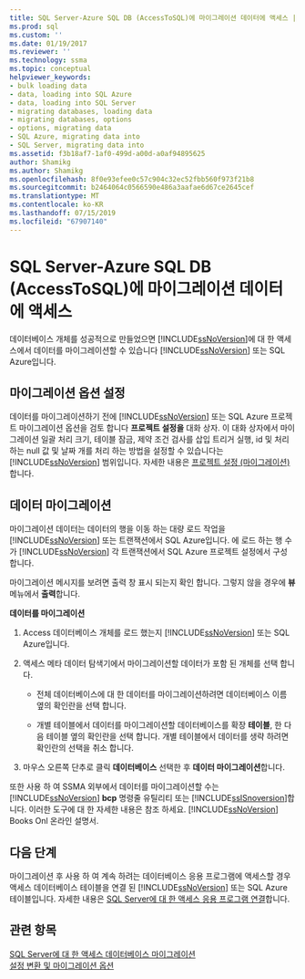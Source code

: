 ```yaml
---
title: SQL Server-Azure SQL DB (AccessToSQL)에 마이그레이션 데이터에 액세스 | Microsoft Docs
ms.prod: sql
ms.custom: ''
ms.date: 01/19/2017
ms.reviewer: ''
ms.technology: ssma
ms.topic: conceptual
helpviewer_keywords:
- bulk loading data
- data, loading into SQL Azure
- data, loading into SQL Server
- migrating databases, loading data
- migrating databases, options
- options, migrating data
- SQL Azure, migrating data into
- SQL Server, migrating data into
ms.assetid: f3b18af7-1af0-499d-a00d-a0af94895625
author: Shamikg
ms.author: Shamikg
ms.openlocfilehash: 8f0e93efee0c57c904c32ec52fbb560f973f21b8
ms.sourcegitcommit: b2464064c0566590e486a3aafae6d67ce2645cef
ms.translationtype: MT
ms.contentlocale: ko-KR
ms.lasthandoff: 07/15/2019
ms.locfileid: "67907140"
---
```

# <a name="migrating-access-data-into-sql-server---azure-sql-db-accesstosql"></a>SQL Server-Azure SQL DB (AccessToSQL)에 마이그레이션 데이터에 액세스
데이터베이스 개체를 성공적으로 만들었으면 [!INCLUDE[ssNoVersion](../../includes/ssnoversion-md.md)]에 대 한 액세스에서 데이터를 마이그레이션할 수 있습니다 [!INCLUDE[ssNoVersion](../../includes/ssnoversion-md.md)] 또는 SQL Azure입니다.  
  
## <a name="setting-migration-options"></a>마이그레이션 옵션 설정  
데이터를 마이그레이션하기 전에 [!INCLUDE[ssNoVersion](../../includes/ssnoversion-md.md)] 또는 SQL Azure 프로젝트 마이그레이션 옵션을 검토 합니다 **프로젝트 설정을** 대화 상자. 이 대화 상자에서 마이그레이션 일괄 처리 크기, 테이블 잠금, 제약 조건 검사를 삽입 트리거 실행, id 및 처리 하는 null 값 및 날짜 개를 처리 하는 방법을 설정할 수 있습니다는 [!INCLUDE[ssNoVersion](../../includes/ssnoversion-md.md)] 범위입니다. 자세한 내용은 [프로젝트 설정 (마이그레이션)](https://msdn.microsoft.com/4caebc9c-8680-4b99-a8fa-89c43161c95d)합니다.  
  
## <a name="migrating-data"></a>데이터 마이그레이션  
마이그레이션 데이터는 데이터의 행을 이동 하는 대량 로드 작업을 [!INCLUDE[ssNoVersion](../../includes/ssnoversion-md.md)] 또는 트랜잭션에서 SQL Azure입니다. 에 로드 하는 행 수가 [!INCLUDE[ssNoVersion](../../includes/ssnoversion-md.md)] 각 트랜잭션에서 SQL Azure 프로젝트 설정에서 구성 합니다.  
  
마이그레이션 메시지를 보려면 출력 창 표시 되는지 확인 합니다. 그렇지 않을 경우에 **뷰** 메뉴에서 **출력**합니다.  
  
**데이터를 마이그레이션**  
  
1.  Access 데이터베이스 개체를 로드 했는지 [!INCLUDE[ssNoVersion](../../includes/ssnoversion-md.md)] 또는 SQL Azure입니다.  
  
2.  액세스 메타 데이터 탐색기에서 마이그레이션할 데이터가 포함 된 개체를 선택 합니다.  
  
    -   전체 데이터베이스에 대 한 데이터를 마이그레이션하려면 데이터베이스 이름 옆의 확인란을 선택 합니다.  
  
    -   개별 테이블에서 데이터를 마이그레이션할 데이터베이스를 확장 **테이블**, 한 다음 테이블 옆의 확인란을 선택 합니다. 개별 테이블에서 데이터를 생략 하려면 확인란의 선택을 취소 합니다.  
  
3.  마우스 오른쪽 단추로 클릭 **데이터베이스** 선택한 후 **데이터 마이그레이션**합니다.  
  
또한 사용 하 여 SSMA 외부에서 데이터를 마이그레이션할 수는 [!INCLUDE[ssNoVersion](../../includes/ssnoversion-md.md)] **bcp** 명령줄 유틸리티 또는 [!INCLUDE[ssISnoversion](../../includes/ssisnoversion-md.md)]합니다. 이러한 도구에 대 한 자세한 내용은 참조 하세요. [!INCLUDE[ssNoVersion](../../includes/ssnoversion-md.md)] Books Onl 온라인 설명서.  
  
## <a name="next-step"></a>다음 단계  
마이그레이션 후 사용 하 여 계속 하려는 데이터베이스 응용 프로그램에 액세스할 경우 액세스 데이터베이스 테이블을 연결 된 [!INCLUDE[ssNoVersion](../../includes/ssnoversion-md.md)] 또는 SQL Azure 테이블입니다. 자세한 내용은 [SQL Server에 대 한 액세스 응용 프로그램 연결](linking-access-applications-to-sql-server-azure-sql-db-accesstosql.md)합니다.  
  
## <a name="see-also"></a>관련 항목  
[SQL Server에 대 한 액세스 데이터베이스 마이그레이션](migrating-access-databases-to-sql-server-azure-sql-db-accesstosql.md)  
[설정 변환 및 마이그레이션 옵션](setting-conversion-and-migration-options-accesstosql.md)  
  
